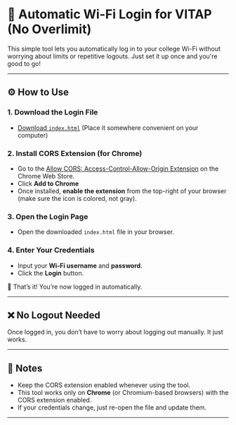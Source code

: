 # 🔗 Automatic Wi-Fi Login for VITAP (No Overlimit)

This simple tool lets you automatically log in to your college Wi-Fi without worrying about limits or repetitive logouts. Just set it up once and you're good to go!

---

## ⚙️ How to Use

### 1. Download the Login File

* [Download `index.html`](./index.html) (Place it somewhere convenient on your computer)

### 2. Install CORS Extension (for Chrome)

* Go to the [Allow CORS: Access-Control-Allow-Origin Extension]([https://chrome.google.com/webstore/detail/allow-cors-access-control/lfhmikememgdcahcdlaciloancbhjino](https://chromewebstore.google.com/detail/allow-cors-access-control/lhobafahddgcelffkeicbaginigeejlf?hl=en)) on the Chrome Web Store.
* Click **Add to Chrome**
* Once installed, **enable the extension** from the top-right of your browser (make sure the icon is colored, not gray).

### 3. Open the Login Page

* Open the downloaded `index.html` file in your browser.

### 4. Enter Your Credentials

* Input your **Wi-Fi username** and **password**.
* Click the **Login** button.

🎉 That’s it! You’re now logged in automatically.

---

## ❌ No Logout Needed

Once logged in, you don’t have to worry about logging out manually. It just works.

---

## 📅 Notes

* Keep the CORS extension enabled whenever using the tool.
* This tool works only on **Chrome** (or Chromium-based browsers) with the CORS extension enabled.
* If your credentials change, just re-open the file and update them.

---

